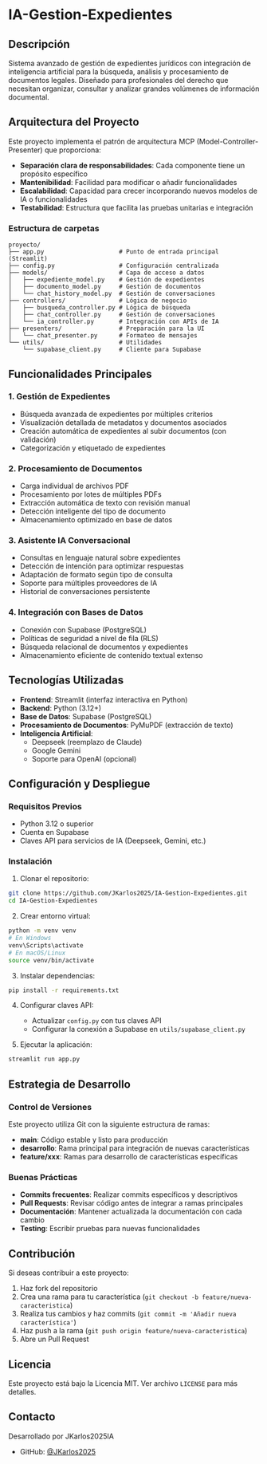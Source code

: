 # IA-Gestion-Expedientes

## Descripción
Sistema avanzado de gestión de expedientes jurídicos con integración de inteligencia artificial para la búsqueda, análisis y procesamiento de documentos legales. Diseñado para profesionales del derecho que necesitan organizar, consultar y analizar grandes volúmenes de información documental.

## Arquitectura del Proyecto

Este proyecto implementa el patrón de arquitectura MCP (Model-Controller-Presenter) que proporciona:
- **Separación clara de responsabilidades**: Cada componente tiene un propósito específico
- **Mantenibilidad**: Facilidad para modificar o añadir funcionalidades
- **Escalabilidad**: Capacidad para crecer incorporando nuevos modelos de IA o funcionalidades
- **Testabilidad**: Estructura que facilita las pruebas unitarias e integración

### Estructura de carpetas
```
proyecto/
├── app.py                     # Punto de entrada principal (Streamlit)
├── config.py                  # Configuración centralizada
├── models/                    # Capa de acceso a datos
│   ├── expediente_model.py    # Gestión de expedientes
│   ├── documento_model.py     # Gestión de documentos
│   └── chat_history_model.py  # Gestión de conversaciones
├── controllers/               # Lógica de negocio
│   ├── busqueda_controller.py # Lógica de búsqueda
│   ├── chat_controller.py     # Gestión de conversaciones
│   └── ia_controller.py       # Integración con APIs de IA
├── presenters/                # Preparación para la UI
│   └── chat_presenter.py      # Formateo de mensajes
└── utils/                     # Utilidades
    └── supabase_client.py     # Cliente para Supabase
```

## Funcionalidades Principales

### 1. Gestión de Expedientes
- Búsqueda avanzada de expedientes por múltiples criterios
- Visualización detallada de metadatos y documentos asociados
- Creación automática de expedientes al subir documentos (con validación)
- Categorización y etiquetado de expedientes

### 2. Procesamiento de Documentos
- Carga individual de archivos PDF
- Procesamiento por lotes de múltiples PDFs
- Extracción automática de texto con revisión manual
- Detección inteligente del tipo de documento
- Almacenamiento optimizado en base de datos

### 3. Asistente IA Conversacional
- Consultas en lenguaje natural sobre expedientes
- Detección de intención para optimizar respuestas
- Adaptación de formato según tipo de consulta
- Soporte para múltiples proveedores de IA
- Historial de conversaciones persistente

### 4. Integración con Bases de Datos
- Conexión con Supabase (PostgreSQL)
- Políticas de seguridad a nivel de fila (RLS)
- Búsqueda relacional de documentos y expedientes
- Almacenamiento eficiente de contenido textual extenso

## Tecnologías Utilizadas

- **Frontend**: Streamlit (interfaz interactiva en Python)
- **Backend**: Python (3.12+)
- **Base de Datos**: Supabase (PostgreSQL)
- **Procesamiento de Documentos**: PyMuPDF (extracción de texto)
- **Inteligencia Artificial**:
  - Deepseek (reemplazo de Claude)
  - Google Gemini
  - Soporte para OpenAI (opcional)
  
## Configuración y Despliegue

### Requisitos Previos
- Python 3.12 o superior
- Cuenta en Supabase
- Claves API para servicios de IA (Deepseek, Gemini, etc.)

### Instalación

1. Clonar el repositorio:
```bash
git clone https://github.com/JKarlos2025/IA-Gestion-Expedientes.git
cd IA-Gestion-Expedientes
```

2. Crear entorno virtual:
```bash
python -m venv venv
# En Windows
venv\Scripts\activate
# En macOS/Linux
source venv/bin/activate
```

3. Instalar dependencias:
```bash
pip install -r requirements.txt
```

4. Configurar claves API:
   - Actualizar `config.py` con tus claves API
   - Configurar la conexión a Supabase en `utils/supabase_client.py`

5. Ejecutar la aplicación:
```bash
streamlit run app.py
```

## Estrategia de Desarrollo

### Control de Versiones
Este proyecto utiliza Git con la siguiente estructura de ramas:
- **main**: Código estable y listo para producción
- **desarrollo**: Rama principal para integración de nuevas características
- **feature/xxx**: Ramas para desarrollo de características específicas

### Buenas Prácticas
- **Commits frecuentes**: Realizar commits específicos y descriptivos
- **Pull Requests**: Revisar código antes de integrar a ramas principales
- **Documentación**: Mantener actualizada la documentación con cada cambio
- **Testing**: Escribir pruebas para nuevas funcionalidades

## Contribución

Si deseas contribuir a este proyecto:
1. Haz fork del repositorio
2. Crea una rama para tu característica (`git checkout -b feature/nueva-caracteristica`)
3. Realiza tus cambios y haz commits (`git commit -m 'Añadir nueva característica'`)
4. Haz push a la rama (`git push origin feature/nueva-caracteristica`)
5. Abre un Pull Request

## Licencia

Este proyecto está bajo la Licencia MIT. Ver archivo `LICENSE` para más detalles.

## Contacto

Desarrollado por JKarlos2025IA
- GitHub: [@JKarlos2025](https://github.com/JKarlos2025)
